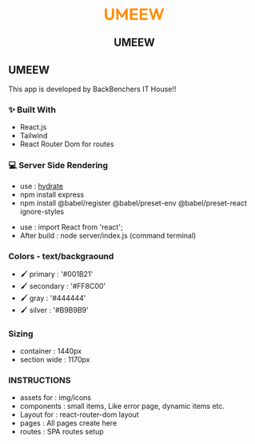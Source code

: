 <div id="top"></div>

<div align="center">
  <img src="./src/assets/umeew-logo.svg" width="120px">
  <h2>UMEEW</h2>
</div>

## UMEEW

This app is developed by BackBenchers IT House!!

### ✨ Built With
- React.js
- Tailwind
- React Router Dom for routes

### 💻 Server Side Rendering
- use : <a href="https://react.dev/reference/react-dom/hydrate#hydrate">hydrate</a>
- npm install express
- npm install @babel/register @babel/preset-env @babel/preset-react ignore-styles
<!-- - remove : [ "type": "module" ] form package.json & 'eslint:recommended', // comment form require error -->
- use : import React from 'react';
- After build : node server/index.js (command terminal)

### Colors - text/backgraound
- 🖌  primary   : '#001B21'
- 🖌  secondary : '#FF8C00'
- 🖌  gray      : '#444444' 
- 🖌  silver    : '#B9B9B9'

### Sizing
- container    : 1440px
- section wide : 1170px

### INSTRUCTIONS
- assets for : img/icons
- components : small items, Like error page, dynamic items etc.
- Layout for : react-router-dom layout
- pages      : All pages create here
- routes     : SPA routes setup